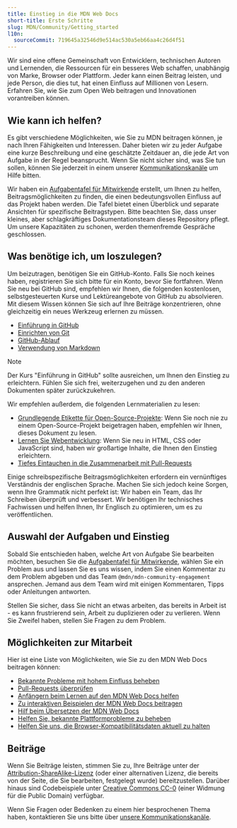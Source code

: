 ```yaml
---
title: Einstieg in die MDN Web Docs
short-title: Erste Schritte
slug: MDN/Community/Getting_started
l10n:
  sourceCommit: 719645a32546d9e514ac530a5eb66aa4c26d4f51
---
```


Wir sind eine offene Gemeinschaft von Entwicklern, technischen Autoren und Lernenden, die Ressourcen für ein besseres Web schaffen, unabhängig von Marke, Browser oder Plattform. Jeder kann einen Beitrag leisten, und jede Person, die dies tut, hat einen Einfluss auf Millionen von Lesern. Erfahren Sie, wie Sie zum Open Web beitragen und Innovationen vorantreiben können.

## Wie kann ich helfen?

Es gibt verschiedene Möglichkeiten, wie Sie zu MDN beitragen können, je nach Ihren Fähigkeiten und Interessen. Daher bieten wir zu jeder Aufgabe eine kurze Beschreibung und eine geschätzte Zeitdauer an, die jede Art von Aufgabe in der Regel beansprucht. Wenn Sie nicht sicher sind, was Sie tun sollen, können Sie jederzeit in einem unserer [Kommunikationskanäle](/de/docs/MDN/Community/Communication_channels) um Hilfe bitten.

Wir haben ein [Aufgabentafel für Mitwirkende](https://github.com/orgs/mdn/projects/25/views/1) erstellt, um Ihnen zu helfen, Beitragsmöglichkeiten zu finden, die einen bedeutungsvollen Einfluss auf das Projekt haben werden. Die Tafel bietet einen Überblick und separate Ansichten für spezifische Beitragstypen. Bitte beachten Sie, dass unser kleines, aber schlagkräftiges Dokumentationsteam dieses Repository pflegt. Um unsere Kapazitäten zu schonen, werden themenfremde Gespräche geschlossen.

## Was benötige ich, um loszulegen?

Um beizutragen, benötigen Sie ein GitHub-Konto. Falls Sie noch keines haben, registrieren Sie sich bitte für ein Konto, bevor Sie fortfahren. Wenn Sie neu bei GitHub sind, empfehlen wir Ihnen, die folgenden kostenlosen, selbstgesteuerten Kurse und Lektüreangebote von GitHub zu absolvieren. Mit diesem Wissen können Sie sich auf Ihre Beiträge konzentrieren, ohne gleichzeitig ein neues Werkzeug erlernen zu müssen.

- [Einführung in GitHub](https://github.com/skills/introduction-to-github)
- [Einrichten von Git](https://docs.github.com/en/get-started/getting-started-with-git/set-up-git)
- [GitHub-Ablauf](https://docs.github.com/en/get-started/using-github/github-flow)
- [Verwendung von Markdown](https://github.com/skills/communicate-using-markdown)

> [!NOTE]
> Der Kurs "Einführung in GitHub" sollte ausreichen, um Ihnen den Einstieg zu erleichtern. Fühlen Sie sich frei, weiterzugehen und zu den anderen Dokumenten später zurückzukehren.

Wir empfehlen außerdem, die folgenden Lernmaterialien zu lesen:

- [Grundlegende Etikette für Open-Source-Projekte](/de/docs/MDN/Community/Open_source_etiquette): Wenn Sie noch nie zu einem Open-Source-Projekt beigetragen haben, empfehlen wir Ihnen, dieses Dokument zu lesen.
- [Lernen Sie Webentwicklung](/de/docs/Learn_web_development): Wenn Sie neu in HTML, CSS oder JavaScript sind, haben wir großartige Inhalte, die Ihnen den Einstieg erleichtern.
- [Tiefes Eintauchen in die Zusammenarbeit mit Pull-Requests](https://docs.github.com/en/pull-requests/collaborating-with-pull-requests)

Einige schreibspezifische Beitragsmöglichkeiten erfordern ein vernünftiges Verständnis der englischen Sprache. Machen Sie sich jedoch keine Sorgen, wenn Ihre Grammatik nicht perfekt ist: Wir haben ein Team, das Ihr Schreiben überprüft und verbessert. Wir benötigen Ihr technisches Fachwissen und helfen Ihnen, Ihr Englisch zu optimieren, um es zu veröffentlichen.

## Auswahl der Aufgaben und Einstieg

Sobald Sie entschieden haben, welche Art von Aufgabe Sie bearbeiten möchten, besuchen Sie die [Aufgabentafel für Mitwirkende](https://github.com/orgs/mdn/projects/25/views/1), wählen Sie ein Problem aus und lassen Sie es uns wissen, indem Sie einen Kommentar zu dem Problem abgeben und das Team `@mdn/mdn-community-engagement` ansprechen. Jemand aus dem Team wird mit einigen Kommentaren, Tipps oder Anleitungen antworten.

Stellen Sie sicher, dass Sie nicht an etwas arbeiten, das bereits in Arbeit ist - es kann frustrierend sein, Arbeit zu duplizieren oder zu verlieren. Wenn Sie Zweifel haben, stellen Sie Fragen zu dem Problem.

## Möglichkeiten zur Mitarbeit

Hier ist eine Liste von Möglichkeiten, wie Sie zu den MDN Web Docs beitragen können:

- [Bekannte Probleme mit hohem Einfluss beheben](https://github.com/orgs/mdn/projects/25/views/1)
- [Pull-Requests überprüfen](/de/docs/MDN/Community/Pull_requests)
- [Anfängern beim Lernen auf den MDN Web Docs helfen](/de/docs/MDN/Community/Learn_forum)
- [Zu interaktiven Beispielen der MDN Web Docs beitragen](https://github.com/mdn/interactive-examples/blob/main/CONTRIBUTING.md)
- [Hilf beim Übersetzen der MDN Web Docs](/de/docs/MDN/Community/Translated_content)
- [Helfen Sie, bekannte Plattformprobleme zu beheben](https://github.com/mdn/yari/issues)
- [Helfen Sie uns, die Browser-Kompatibilitätsdaten aktuell zu halten](https://github.com/mdn/browser-compat-data)

## Beiträge

Wenn Sie Beiträge leisten, stimmen Sie zu, Ihre Beiträge unter der [Attribution-ShareAlike-Lizenz](https://creativecommons.org/licenses/by-sa/4.0/) (oder einer alternativen Lizenz, die bereits von der Seite, die Sie bearbeiten, festgelegt wurde) bereitzustellen. Darüber hinaus sind Codebeispiele unter [Creative Commons CC-0](https://creativecommons.org/public-domain/cc0/) (einer Widmung für die Public Domain) verfügbar.

Wenn Sie Fragen oder Bedenken zu einem hier besprochenen Thema haben, kontaktieren Sie uns bitte über [unsere Kommunikationskanäle](/de/docs/MDN/Community/Communication_channels).
